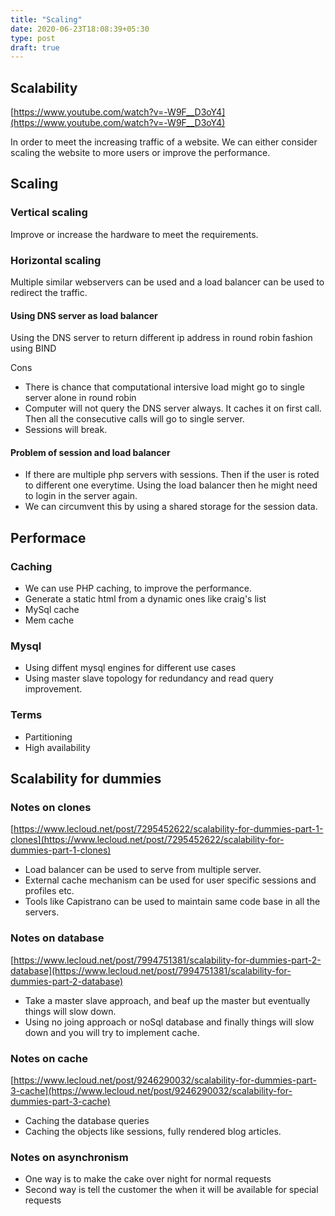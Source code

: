 ```yaml
---
title: "Scaling"
date: 2020-06-23T18:08:39+05:30
type: post
draft: true
---
```


## Scalability

[https://www.youtube.com/watch?v=-W9F__D3oY4](https://www.youtube.com/watch?v=-W9F__D3oY4)

In order to meet the increasing traffic of a website.
We can either consider scaling the website to more users or improve the performance.

## Scaling

### Vertical scaling

Improve or increase the hardware to meet the requirements.

### Horizontal scaling

Multiple similar webservers can be used and a load balancer can be used to redirect the traffic.

#### Using DNS server as load balancer

Using the DNS server to return different ip address in round robin fashion using BIND

Cons

* There is chance that computational intersive load might go to single server alone in round robin
* Computer will not query the DNS server always. It caches it on first call. Then all the consecutive calls
will go to single server.
* Sessions will break.

#### Problem of session and load balancer

* If there are multiple php servers with sessions. Then if the user is roted to different one everytime. Using the load balancer then he might need to login in the server again.
* We can circumvent this by using a shared storage for the session data.

## Performace

### Caching

* We can use PHP caching, to improve the performance.
* Generate a static html from a dynamic ones like craig's list
* MySql cache
* Mem cache

### Mysql

* Using diffent mysql engines for different use cases
* Using master slave topology for redundancy and read query improvement.

### Terms

* Partitioning
* High availability

## Scalability for dummies

### Notes on clones

[https://www.lecloud.net/post/7295452622/scalability-for-dummies-part-1-clones](https://www.lecloud.net/post/7295452622/scalability-for-dummies-part-1-clones)

* Load balancer can be used to serve from multiple server.
* External cache mechanism can be used for user specific sessions and profiles etc.
* Tools like Capistrano can be used to maintain same code base in all the servers.

### Notes on database

[https://www.lecloud.net/post/7994751381/scalability-for-dummies-part-2-database](https://www.lecloud.net/post/7994751381/scalability-for-dummies-part-2-database)

* Take a master slave approach, and beaf up the master but eventually things will slow down.
* Using no joing approach or noSql database and finally things will slow down and you will try to implement cache.

### Notes on cache

[https://www.lecloud.net/post/9246290032/scalability-for-dummies-part-3-cache](https://www.lecloud.net/post/9246290032/scalability-for-dummies-part-3-cache)

* Caching the database queries
* Caching the objects like sessions, fully rendered blog articles.

### Notes on asynchronism

* One way is to make the cake over night for normal requests
* Second way is tell the customer the when it will be available for special requests
